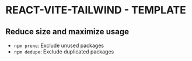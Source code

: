 # REACT-VITE-TAILWIND - TEMPLATE

## Reduce size and maximize usage

- `npm prune`: Exclude unused packages
- `npm dedupe`: Exclude duplicated packages

